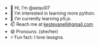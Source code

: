 - 👋 Hi, I’m @aequi07
- 👀 I’m interested in learning more python.
- 🌱 I’m currently learning p5.js.
- 📫 Reach me at kestevanell@gmail.com
- 😄 Pronouns: (she/her)
- ⚡ Fun fact: I love lasagna.

<!---
aequi07/aequi07 is a ✨ special ✨ repository because its `README.md` (this file) appears on your GitHub profile.
You can click the Preview link to take a look at your changes.
--->
